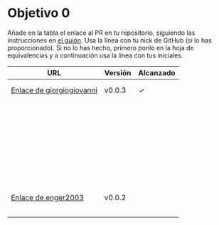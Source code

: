 # Objetivo 0

Añade en la tabla el enlace al PR en *tu* repositorio, siguiendo las
instrucciones en [el guión](http://jj.github.io/IV/documentos/proyecto/0.Repositorio). Usa
la línea con tu nick de GitHub (si lo has proporcionado). Si no lo has hecho,
primero ponlo en la hoja de equivalencias y a continuación usa la línea con tus
iniciales.

| URL                                  | Versión | Alcanzado |
|--------------------------------------|---------|-----------|
| <!-- Enlace de A E S --> | | |
| <!-- Enlace de juanmaaf --> | | |
| [Enlace de giorgiogiovanni](https://github.com/giorgiogiovanni/PacketManager/pull/1) | v0.0.3 | ✓ |
| <!-- Enlace de B R J --> | | |
| <!-- Enlace de sweetiepitie --> | | |
| <!-- Enlace de jacarmona364 --> | | |
| <!-- Enlace de C L L M --> | | |
| <!-- Enlace de FabriConde --> | | |
| <!-- Enlace de JuananCruz --> | | |
| <!-- Enlace de FerniCuesta --> | | |
| <!-- Enlace de D L --> | | |
| <!-- Enlace de adiazcencillo --> | | |
| <!-- Enlace de hossam1522 --> | | |
| <!-- Enlace de clara99gf --> | | |
| <!-- Enlace de Antoniogm03 --> | | |
| <!-- Enlace de G M F J --> | | |
| <!-- Enlace de G P S --> | | |
| <!-- Enlace de evaanngiil --> | | |
| <!-- Enlace de blancagiron --> | | |
| <!-- Enlace de GaelGoncalvesAlba --> | | |
| <!-- Enlace de abbonno --> | | |
| <!-- Enlace de davidgutierrezperez --> | | |
| <!-- Enlace de H M --> | | |
| <!-- Enlace de I M --> | | |
| <!-- Enlace de L D C L M C --> | | |
| <!-- Enlace de L A J A --> | | |
| <!-- Enlace de M M N --> | | |
| <!-- Enlace de M S C --> | | |
| <!-- Enlace de N C J --> | | |
| <!-- Enlace de N G P --> | | |
| <!-- Enlace de Carlosmapego8 --> | | |
| <!-- Enlace de P B H --> | | |
| <!-- Enlace de Mario25402 --> | | |
| <!-- Enlace de R C P --> | | |
| <!-- Enlace de mrh117 --> | | |
| <!-- Enlace de R D R L --> | | |
| <!-- Enlace de MarioRgzLpz --> | | |
| <!-- Enlace de R R A --> | | |
| <!-- Enlace de eigenric --> | | |
| [Enlace de enger2003](https://github.com/enger2003/Practica_IV/pull/1) | v0.0.2 | |
| <!-- Enlace de R S A --> | | |
| <!-- Enlace de S L K --> | | |
| <!-- Enlace de ChinChainis --> | | |
| <!-- Enlace de S V A B S --> | | |
| <!-- Enlace de T L P --> | | |
